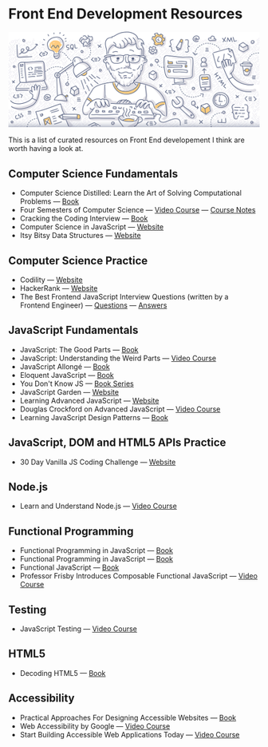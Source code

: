 # Front End Development Resources

![Front End Development Resources](./banner.jpg)

This is a list of curated resources on Front End developement I think are worth having a look at.

## Computer Science Fundamentals

* Computer Science Distilled: Learn the Art of Solving Computational Problems — [Book](https://www.amazon.com/Computer-Science-Distilled-Computational-Problems-ebook/dp/B0731JG96F/)
* Four Semesters of Computer Science — [Video Course](https://frontendmasters.com/courses/computer-science/) — [Course Notes](https://btholt.github.io/four-semesters-of-cs/)
* Cracking the Coding Interview — [Book](https://www.amazon.com/Cracking-Coding-Interview-Programming-Questions/dp/0984782850)
* Computer Science in JavaScript — [Website](https://www.nczonline.net/blog/tag/computer-science/)
* Itsy Bitsy Data Structures — [Website](https://github.com/thejameskyle/itsy-bitsy-data-structures)

## Computer Science Practice

* Codility — [Website](https://codility.com/programmers)
* HackerRank — [Website](https://www.hackerrank.com/dashboard)
* The Best Frontend JavaScript Interview Questions (written by a Frontend Engineer) — [Questions](https://performancejs.com/post/hde6d32/The-Best-Frontend-JavaScript-Interview-Questions-(Written-by-a-Frontend-Engineer)) — [Answers](https://github.com/bcherny/frontend-interview-questions)

## JavaScript Fundamentals

* JavaScript: The Good Parts — [Book](http://shop.oreilly.com/product/9780596517748.do)
* JavaScript: Understanding the Weird Parts — [Video Course](https://udemy.com/understand-javascript)
* JavaScript Allongé — [Book](https://leanpub.com/javascriptallongesix/read)
* Eloquent JavaScript — [Book](http://eloquentjavascript.net)
* You Don't Know JS — [Book Series](https://github.com/getify/You-Dont-Know-JS)
* JavaScript Garden — [Website](https://bonsaiden.github.io/JavaScript-Garden)
* Learning Advanced JavaScript — [Website](https://johnresig.com/apps/learn/)
* Douglas Crockford on Advanced JavaScript — [Video Course](https://yuiblog.com/blog/2006/11/27/video-crockford-advjs/)
* Learning JavaScript Design Patterns — [Book](https://addyosmani.com/resources/essentialjsdesignpatterns/book/)

## JavaScript, DOM and HTML5 APIs Practice

* 30 Day Vanilla JS Coding Challenge — [Website](https://javascript30.com/)

## Node.js

* Learn and Understand Node.js — [Video Course](https://www.udemy.com/understand-nodejs)

## Functional Programming

* Functional Programming in JavaScript — [Book](https://www.manning.com/books/functional-programming-in-javascript)
* Functional Programming in JavaScript — [Book](https://www.amazon.com/Functional-Programming-JavaScript-Dan-Mantyla/dp/1784398225)
* Functional JavaScript — [Book](http://shop.oreilly.com/product/0636920028857.do)
* Professor Frisby Introduces Composable Functional JavaScript — [Video Course](https://egghead.io/courses/professor-frisby-introduces-composable-functional-javascript)

## Testing

* JavaScript Testing — [Video Course](https://www.udacity.com/course/javascript-testing--ud549)

## HTML5

* Decoding HTML5 — [Book](https://code.tutsplus.com/ebooks/decoding-html5)

## Accessibility

* Practical Approaches For Designing Accessible Websites — [Book](https://www.amazon.com/Practical-Approaches-Designing-Accessible-Websites-ebook/dp/B014JEXKIQ/)
* Web Accessibility by Google — [Video Course](https://www.udacity.com/course/web-accessibility--ud891)
* Start Building Accessible Web Applications Today — [Video Course](https://egghead.io/courses/start-building-accessible-web-applications-today)
